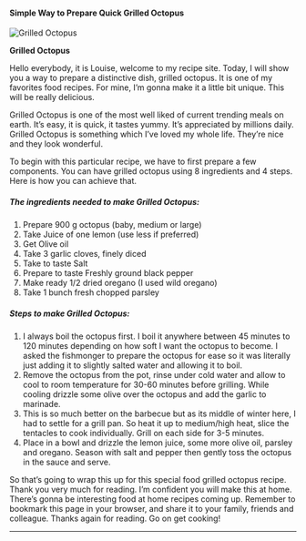             

#### Simple Way to Prepare Quick Grilled Octopus

![Grilled Octopus](https://img-global.cpcdn.com/recipes/9dbed3853eff9e85/751x532cq70/grilled-octopus-recipe-main-photo.jpg)

**Grilled Octopus**

Hello everybody, it is Louise, welcome to my recipe site. Today, I will show you a way to prepare a distinctive dish, grilled octopus. It is one of my favorites food recipes. For mine, I’m gonna make it a little bit unique. This will be really delicious.

Grilled Octopus is one of the most well liked of current trending meals on earth. It’s easy, it is quick, it tastes yummy. It’s appreciated by millions daily. Grilled Octopus is something which I’ve loved my whole life. They’re nice and they look wonderful.

To begin with this particular recipe, we have to first prepare a few components. You can have grilled octopus using 8 ingredients and 4 steps. Here is how you can achieve that.

##### The ingredients needed to make Grilled Octopus:

1.  Prepare 900 g octopus (baby, medium or large)
2.  Take Juice of one lemon (use less if preferred)
3.  Get Olive oil
4.  Take 3 garlic cloves, finely diced
5.  Take to taste Salt
6.  Prepare to taste Freshly ground black pepper
7.  Make ready 1/2 dried oregano (I used wild oregano)
8.  Take 1 bunch fresh chopped parsley

##### Steps to make Grilled Octopus:

1.  I always boil the octopus first. I boil it anywhere between 45 minutes to 120 minutes depending on how soft I want the octopus to become. I asked the fishmonger to prepare the octopus for ease so it was literally just adding it to slightly salted water and allowing it to boil.
2.  Remove the octopus from the pot, rinse under cold water and allow to cool to room temperature for 30-60 minutes before grilling. While cooling drizzle some olive over the octopus and add the garlic to marinade.
3.  This is so much better on the barbecue but as its middle of winter here, I had to settle for a grill pan. So heat it up to medium/high heat, slice the tentacles to cook individually. Grill on each side for 3-5 minutes.
4.  Place in a bowl and drizzle the lemon juice, some more olive oil, parsley and oregano. Season with salt and pepper then gently toss the octopus in the sauce and serve.

So that’s going to wrap this up for this special food grilled octopus recipe. Thank you very much for reading. I’m confident you will make this at home. There’s gonna be interesting food at home recipes coming up. Remember to bookmark this page in your browser, and share it to your family, friends and colleague. Thanks again for reading. Go on get cooking!

* * *